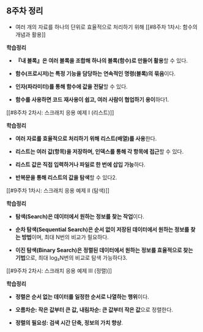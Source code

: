 
## 8주차 정리
- 여러 개의 자료를 하나의 단위로 효율적으로 처리하기 위해 [[#8주차 1차시: 함수의 개념과 활용]]

**학습정리**

- **『내 블록』은 여러 블록을 조합해 하나의 블록(함수)로 만들어 활용**할 수 있다.
    
- **함수(프로시저)는 특정 기능을 담당하는 연속적인 명령(블록)의 묶음**이다.
    
- **인자(파라미터)를 통해 함수에 값을 전달**할 수 있다.
    
- **함수를 사용하면 코드 재사용이 쉽고, 여러 사람이 협업하기 용이**하다1.
    

[[#8주차 2차시: 스크래치 응용 예제 I (리스트)]]

**학습정리**

- **여러 자료를 효율적으로 처리하기 위해 리스트(배열)를 사용**한다.
    
- **리스트는 여러 값(항목)을 저장하며, 인덱스를 통해 각 항목에 접근**할 수 있다.
    
- **리스트 값은 직접 입력하거나 파일로 한 번에 삽입 가능**하다.
    
- **반복문을 통해 리스트의 값을 탐색**할 수 있다2.
    

[[#9주차 1차시: 스크래치 응용 예제 II (탐색)]]

**학습정리**

- **탐색(Search)은 데이터에서 원하는 정보를 찾는 작업**이다.
    
- **순차 탐색(Sequential Search)은 순서 없이 저장된 데이터에서 원하는 정보를 찾는 방법**이며, 최대 N번의 비교가 필요하다.
    
- **이진 탐색(Binary Search)은 정렬된 데이터에서 원하는 정보를 효율적으로 찾는 기법**으로, 최대 log₂N번의 비교로 탐색 가능하다3.
    

[[#9주차 2차시: 스크래치 응용 예제 III (정렬)]]

**학습정리**

- **정렬은 순서 없는 데이터를 일정한 순서로 나열하는 행위**이다.
    
- **오름차순: 작은 값부터 큰 값, 내림차순: 큰 값부터 작은 값**으로 정렬한다.
    
- **정렬의 필요성: 검색 시간 단축, 정보의 가치 향상**.
    

